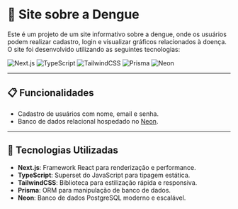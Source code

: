 # 🦟 Site sobre a Dengue

Este é um projeto de um site informativo sobre a dengue, onde os usuários podem realizar cadastro, login e visualizar gráficos relacionados à doença. O site foi desenvolvido utilizando as seguintes tecnologias:

![Next.js](https://img.shields.io/badge/Next.js-000000?style=for-the-badge&logo=nextdotjs&logoColor=white)
![TypeScript](https://img.shields.io/badge/TypeScript-007ACC?style=for-the-badge&logo=typescript&logoColor=white)
![TailwindCSS](https://img.shields.io/badge/TailwindCSS-38B2AC?style=for-the-badge&logo=tailwindcss&logoColor=white)
![Prisma](https://img.shields.io/badge/Prisma-2D3748?style=for-the-badge&logo=prisma&logoColor=white)
![Neon](https://img.shields.io/badge/Neon-009DFF?style=for-the-badge&logo=postgresql&logoColor=white)

---

## 📋 Funcionalidades
- Cadastro de usuários com nome, email e senha.
- Banco de dados relacional hospedado no [Neon](https://neon.tech).

---

## 🚀 Tecnologias Utilizadas
- **Next.js**: Framework React para renderização e performance.
- **TypeScript**: Superset do JavaScript para tipagem estática.
- **TailwindCSS**: Biblioteca para estilização rápida e responsiva.
- **Prisma**: ORM para manipulação de banco de dados.
- **Neon**: Banco de dados PostgreSQL moderno e escalável.
